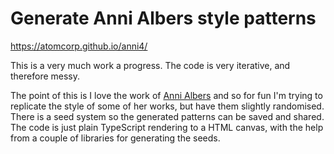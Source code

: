 # Generate Anni Albers style patterns

https://atomcorp.github.io/anni4/

This is a very much work a progress. The code is very iterative, and therefore messy.

The point of this is I love the work of [Anni Albers](https://en.wikipedia.org/wiki/Anni_Albers) and so for fun I'm trying to replicate the style of some of her works, but have them slightly randomised. There is a seed system so the generated patterns can be saved and shared. The code is just plain TypeScript rendering to a HTML canvas, with the help from a couple of libraries for generating the seeds.
